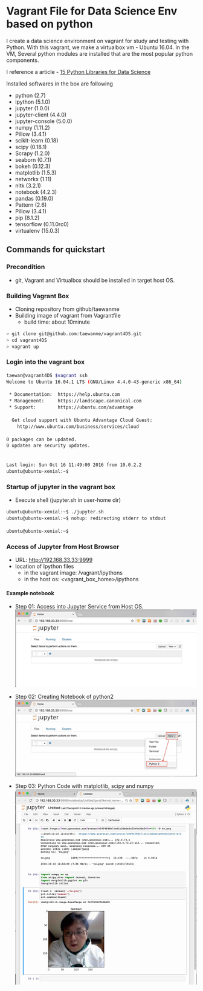# Vagrant File for Data Science Env based on python

I create a data science environment on vagrant for study and testing with Python.
With this vagrant, we make a virtualbox vm - Ubuntu 16.04.
In the VM, Several python modules are installed that are the most popular python components.

I reference a article - [15 Python Libraries for Data Science](https://www.upwork.com/hiring/data/15-python-libraries-data-science/)


Installed softwares in the box are following

- python (2.7)
- ipython (5.1.0)
- jupyter (1.0.0)
- jupyter-client (4.4.0)
- jupyter-console (5.0.0)
- numpy (1.11.2)
- Pillow (3.4.1)
- scikit-learn (0.18)
- scipy (0.18.1)
- Scrapy (1.2.0)
- seaborn (0.7.1)
- bokeh (0.12.3)
- matplotlib (1.5.3)
- networkx (1.11)
- nltk (3.2.1)
- notebook (4.2.3)
- pandas (0.19.0)
- Pattern (2.6)
- Pillow (3.4.1)
- pip (8.1.2)
- tensorflow (0.11.0rc0)
- virtualenv (15.0.3)


## Commands for quickstart

### Precondition
- git, Vagrant and Virtualbox should be installed in target host OS.

### Building Vagrant Box
- Cloning repository from github/taewanme
- Building image of vagrant from Vagrantfile
   - build time: about 10minute

```bash
> git clone git@github.com:taewanme/vagrant4DS.git
> cd vagrant4DS
> vagrant up
```

### Login into the vagrant box

```bash
taewan@vagrant4DS $vagrant ssh
Welcome to Ubuntu 16.04.1 LTS (GNU/Linux 4.4.0-43-generic x86_64)

 * Documentation:  https://help.ubuntu.com
 * Management:     https://landscape.canonical.com
 * Support:        https://ubuntu.com/advantage

  Get cloud support with Ubuntu Advantage Cloud Guest:
    http://www.ubuntu.com/business/services/cloud

0 packages can be updated.
0 updates are security updates.


Last login: Sun Oct 16 11:49:00 2016 from 10.0.2.2
ubuntu@ubuntu-xenial:~$
```

### Startup of jupyter in the vagrant box

- Execute shell (jupyter.sh in user-home dir)


```bash
ubuntu@ubuntu-xenial:~$ ./jupyter.sh
ubuntu@ubuntu-xenial:~$ nohup: redirecting stderr to stdout

ubuntu@ubuntu-xenial:~$
```

### Access of Jupyter from Host Browser
- URL: http://192.168.33.33:9999
- location of Ipython files
   -  in the vagrant image: /vagrant/ipythons
   -  in the host os: <vagrant_box_home>/ipythons

#### Example notebook

- Step 01: Access into Jupyter Service from Host OS.
![](./images/step01.jpg)

- Step 02: Creating Notebook of python2
![](./images/step02.jpg)

- Step 03: Python Code with matplotlib, scipy and numpy
![](./images/step03.jpg)
